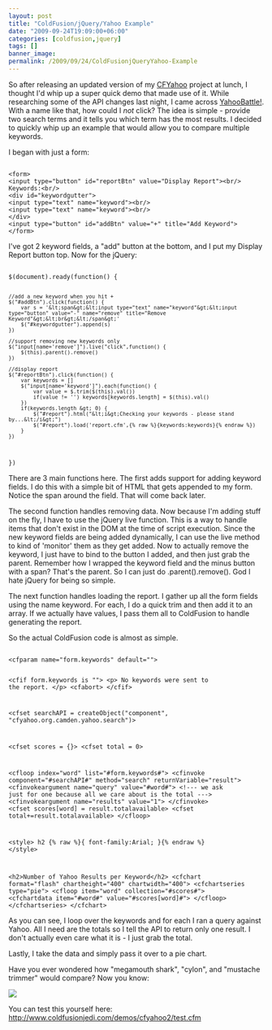 ```yaml
---
layout: post
title: "ColdFusion/jQuery/Yahoo Example"
date: "2009-09-24T19:09:00+06:00"
categories: [coldfusion,jquery]
tags: []
banner_image: 
permalink: /2009/09/24/ColdFusionjQueryYahoo-Example
---
```


So after releasing an updated version of my <a href="http://cfyahoo.riaforge.org">CFYahoo</a> project at lunch, I thought I'd whip up a super quick demo that made use of it. While researching some of the API changes last night, I came across <a href="http://www.ooer.com/yahoobattle/index.php">YahooBattle!</a>. With a name like that, how could I <i>not</i> click? The idea is simple - provide two search terms and it tells you which term has the most results. I decided to quickly whip up an example that would allow you to compare multiple keywords.
<!--more-->
I began with just a form:

<code>
&lt;form&gt;
&lt;input type="button" id="reportBtn" value="Display Report"&gt;&lt;br/&gt;
Keywords:&lt;br/&gt;
&lt;div id="keywordgutter"&gt;
&lt;input type="text" name="keyword"&gt;&lt;br/&gt;
&lt;input type="text" name="keyword"&gt;&lt;br/&gt;
&lt;/div&gt;
&lt;input type="button" id="addBtn" value="+" title="Add Keyword"&gt;
&lt;/form&gt;
</code>

I've got 2 keyword fields, a "add" button at the bottom, and I put my Display Report button top. Now for the jQuery:

<code>
$(document).ready(function() {

	//add a new keyword when you hit +	
	$("#addBtn").click(function() {
		var s = '&lt;span&gt;&lt;input type="text" name="keyword"&gt;&lt;input type="button" value="-" name="remove" title="Remove Keyword"&gt;&lt;br&gt;&lt;/span&gt;'
		$("#keywordgutter").append(s)
	})
	
	//support removing new keywords only
	$("input[name='remove']").live("click",function() {
		$(this).parent().remove()
	})
	
	//display report
	$("#reportBtn").click(function() {
		var keywords = []
		$("input[name='keyword']").each(function() {
			var value = $.trim($(this).val())
			if(value != '') keywords[keywords.length] = $(this).val()
		})
		if(keywords.length &gt; 0) {
			$("#report").html("&lt;i&gt;Checking your keywords - please stand by...&lt;/i&gt;")
			$("#report").load('report.cfm',{% raw %}{keywords:keywords}{% endraw %})
		}
	})
})
</code>

There are 3 main functions here. The first adds support for adding keyword fields. I do this with a simple bit of HTML that gets appended to my form. Notice the span around the field. That will come back later.

The second function handles removing data. Now because I'm adding stuff on the fly, I have to use the jQuery live function. This is a way to handle items that don't exist in the DOM at the time of script execution. Since the new keyword fields are being added dynamically, I can use the live method to kind of 'monitor' them as they get added. Now to actually remove the keyword, I just have to bind to the button I added, and then just grab the parent. Remember how I wrapped the keyword field and the minus button with a span? That's the parent. So I can just do .parent().remove(). God I hate jQuery for being so simple.

The next function handles loading the report. I gather up all the form fields using the name keyword. For each, I do a quick trim and then add it to an array. If we actually have values, I pass them all to ColdFusion to handle generating the report. 

So the actual ColdFusion code is almost as simple. 

<code>
&lt;cfparam name="form.keywords" default=""&gt;

&lt;cfif form.keywords is ""&gt;
	&lt;p&gt;
	No keywords were sent to the report.
	&lt;/p&gt;
	&lt;cfabort&gt;
&lt;/cfif&gt;

&lt;cfset searchAPI = createObject("component", "cfyahoo.org.camden.yahoo.search")&gt;

&lt;cfset scores = {}&gt;
&lt;cfset total = 0&gt;

&lt;cfloop index="word" list="#form.keywords#"&gt;
	&lt;cfinvoke component="#searchAPI#" method="search" returnVariable="result"&gt;
		&lt;cfinvokeargument name="query" value="#word#"&gt;
		&lt;!--- we ask just for one because all we care about is the total ---&gt;
		&lt;cfinvokeargument name="results" value="1"&gt;
	&lt;/cfinvoke&gt;
	&lt;cfset scores[word] = result.totalavailable&gt;
	&lt;cfset total+=result.totalavailable&gt;
&lt;/cfloop&gt;

&lt;style&gt;
h2 {% raw %}{ font-family:Arial; }{% endraw %}
&lt;/style&gt;

&lt;h2&gt;Number of Yahoo Results per Keyword&lt;/h2&gt;
&lt;cfchart format="flash" chartheight="400" chartwidth="400"&gt;
	&lt;cfchartseries type="pie"&gt;
		&lt;cfloop item="word" collection="#scores#"&gt;
			&lt;cfchartdata item="#word#" value="#scores[word]#"&gt;
		&lt;/cfloop&gt;
	&lt;/cfchartseries&gt;
&lt;/cfchart&gt;
</code>

As you can see, I loop over the keywords and for each I ran a query against Yahoo. All I need are the totals so I tell the API to return only one result. I don't actually even care what it is - I just grab the total. 

Lastly, I take the data and simply pass it over to a pie chart. 

Have you ever wondered how "megamouth shark", "cylon", and "mustache trimmer" would compare? Now you know:

<img src="https://static.raymondcamden.com/images/Picture 259.png" />

You can test this yourself here: <a href="http://www.coldfusionjedi.com/demos/cfyahoo2/test.cfm">http://www.coldfusionjedi.com/demos/cfyahoo2/test.cfm</a>